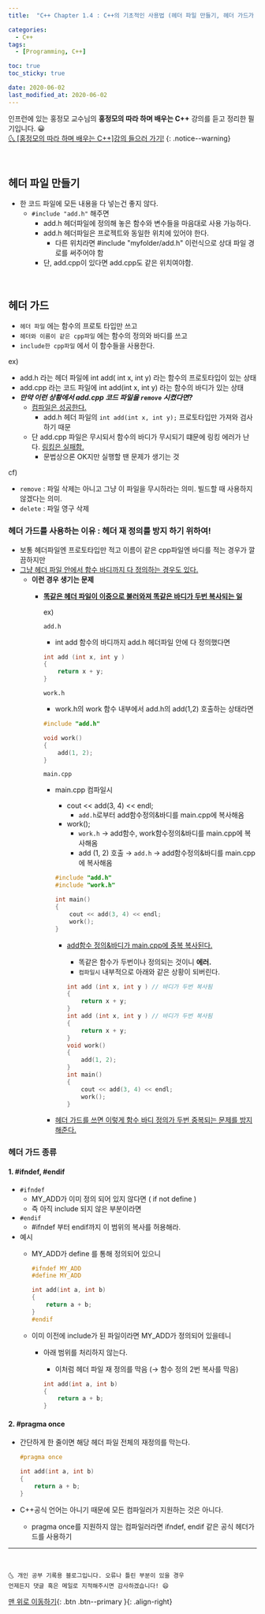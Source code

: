 ```yaml
---
title:  "C++ Chapter 1.4 : C++의 기초적인 사용법 (헤더 파일 만들기, 헤더 가드가 필요한 이유)" 

categories:
  - C++
tags:
  - [Programming, C++]

toc: true
toc_sticky: true

date: 2020-06-02
last_modified_at: 2020-06-02
---
```


인프런에 있는 홍정모 교수님의 **홍정모의 따라 하며 배우는 C++** 강의를 듣고 정리한 필기입니다. 😀    
[🌜 [홍정모의 따라 하며 배우는 C++]강의 들으러 가기!](https://www.inflearn.com/course/following-c-plus)
{: .notice--warning}

<br>


## 헤더 파일 만들기
- 한 코드 파일에 모든 내용을 다 넣는건 좋지 않다.
    - `#include "add.h"` 해주면
        - add.h 헤더파일에 정의해 놓은 함수와 변수들을 마음대로 사용 가능하다.
        - add.h 헤더파일은 프로젝트와 동일한 위치에 있어야 한다.
            - 다른 위치라면 #include "myfolder/add.h" 이런식으로 상대 파일 경로를 써주어야 함
        - 단, add.cpp이 있다면 add.cpp도 같은 위치여야함.

<br>

## 헤더 가드

- `헤더 파일` 에는 함수의 프로토 타입만 쓰고
- `헤더와 이름이 같은 cpp파일` 에는 함수의 정의와 바디를 쓰고
- `include한 cpp파일` 에서 이 함수들을 사용한다.

ex)

- add.h 라는 헤더 파일에 int add( int x, int y) 라는 함수의 프로토타입이 있는 상태
- add.cpp 라는 코드 파일에 int add(int x, int y) 라는 함수의 바디가 있는 상태
- ***만약 이런 상황에서 add.cpp 코드 파일을 `remove` 시켰다면?***
    - <u>컴파일은 성공한다.</u>
        - add.h 헤더 파일의 `int add(int x, int y);` 프로토타입만 가져와 검사하기 때문
    - 단 add.cpp 파일은 무시되서 함수의 바디가 무시되기 떄문에 링킹 에러가 난다. <u>링킹은 실패함.</u>
      - 문법상으론 OK지만 실행할 땐 문제가 생기는 것

cf) 
- `remove` : 파일 삭제는 아니고 그냥 이 파일을 무시하라는 의미. 빌드할 때 사용하지 않겠다는 의미.
- `delete` : 파일 영구 삭제

### 헤더 가드를 사용하는 이유 : 헤더 재 정의를 방지 하기 위하여!

- 보통 헤더파일엔 프로토타입만 적고 이름이 같은 cpp파일엔 바디를 적는 경우가 깔끔하지만
- <u>그냥 헤더 파일 안에서 함수 바디까지 다 정의하는 경우도 있다.</u>
    - **이런 경우 생기는 문제**
        - **<u>똑같은 헤더 파일이 이중으로 불러와져 똑같은 바디가 두번 복사되는 일</u>**

            ex)

            `add.h`

            - int add 함수의 바디까지 add.h 헤더파일 안에 다 정의했다면

            ```cpp
            int add (int x, int y ) 
            {
            	return x + y;
            }
            ```

            `work.h`

            - work.h의 work 함수 내부에서 add.h의 add(1,2) 호출하는 상태라면

            ```cpp
            #include "add.h"

            void work()
            {
            	add(1, 2); 
            }
            ```

            `main.cpp`

            - main.cpp 컴파일시
                - cout \<\< add(3, 4) \<\< endl;
                    - `add.h`로부터 add함수정의&바디를 main.cpp에 복사해옴
                - work();
                    - `work.h` → add함수, work함수정의&바디를 main.cpp에 복사해옴
                    - add (1, 2) 호출 → `add.h` → add함수정의&바디를 main.cpp에 복사해옴

                ```cpp
                #include "add.h"
                #include "work.h"

                int main()
                {
                	cout << add(3, 4) << endl;
                	work();
                }
                ```

                - <u>add함수 정의&바디가 main.cpp에 중복 복사된다.</u>
                    - 똑같은 함수가 두번이나 정의되는 것이니 **에러.**
                    - `컴파일시` 내부적으로 아래와 같은 상황이 되버린다.

                    ```cpp
                    int add (int x, int y ) // 바디가 두번 복사됨
                    {
                    	return x + y;
                    }
                    int add (int x, int y ) // 바디가 두번 복사됨
                    {
                    	return x + y;
                    }
                    void work()
                    {
                    	add(1, 2); 
                    }
                    int main()
                    {
                    	cout << add(3, 4) << endl;
                    	work();
                    }
                    ```

            - <u>헤더 가드를 쓰면 이렇게 함수 바디 정의가 두번 중복되는 문제를 방지해준다.</u>

### 헤더 가드 종류

#### 1. #ifndef, #endif
- `#ifndef`
    - MY_ADD가 이미 정의 되어 있지 않다면 ( if not define )
    - 즉 아직 include 되지 않은 부분이라면
- `#endif`
    - #ifndef 부터 endif까지 이 범위의 복사를 허용해라.
- 예시
    - MY_ADD가 define 를 통해 정의되어 있으니

        ```cpp
        #ifndef MY_ADD
        #define MY_ADD

        int add(int a, int b)
        {
        	return a + b;
        }
        #endif
        ```

    - 이미 이전에 include가 된 파일이라면 MY_ADD가 정의되어 있을테니
        - 아래 범위를 처리하지 않는다.
            - 이처럼 헤더 파일 재 정의를 막음 (→ 함수 정의 2번 복사를 막음)

            ```cpp
            int add(int a, int b)
            {
            	return a + b;
            }
            ```

#### 2. #pragma once
- 간단하게 한 줄이면 해당 헤더 파일 전체의 재정의를 막는다.

    ```cpp
    #pragma once

    int add(int a, int b)
    {
    	return a + b;
    }
    ```

- C++공식 언어는 아니기 때문에 모든 컴파일러가 지원하는 것은 아니다.
    - pragma once를 지원하지 않는 컴파일러라면 ifndef, endif 같은 공식 헤더가드를 사용하기

***
<br>

    🌜 개인 공부 기록용 블로그입니다. 오류나 틀린 부분이 있을 경우 
    언제든지 댓글 혹은 메일로 지적해주시면 감사하겠습니다! 😄

[맨 위로 이동하기](#){: .btn .btn--primary }{: .align-right}